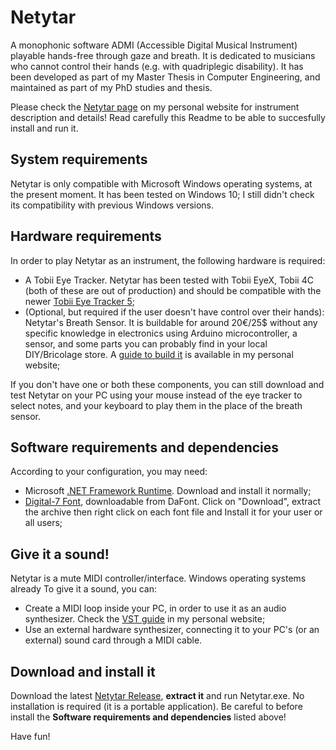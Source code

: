 # Netytar
A monophonic software ADMI (Accessible Digital Musical Instrument) playable hands-free through gaze and breath. It is dedicated to musicians who cannot control their hands (e.g. with quadriplegic disability). It has been developed as part of my Master Thesis in Computer Engineering, and maintained as part of my PhD studies and thesis.

Please check the [Netytar page](https://neeqstock.github.io/netytar/) on my personal website for instrument description and details!
Read carefully this Readme to be able to succesfully install and run it.

## System requirements
Netytar is only compatible with Microsoft Windows operating systems, at the present moment. It has been tested on Windows 10; I still didn't check its compatibility with previous Windows versions.

## Hardware requirements
In order to play Netytar as an instrument, the following hardware is required:
- A Tobii Eye Tracker. Netytar has been tested with Tobii EyeX, Tobii 4C (both of these are out of production) and should be compatible with the newer [Tobii Eye Tracker 5](https://gaming.tobii.com/product/eye-tracker-5/);
- (Optional, but required if the user doesn't have control over their hands): Netytar's Breath Sensor. It is buildable for around 20€/25$ without any specific knowledge in electronics using Arduino microcontroller, a sensor, and some parts you can probably find in your local DIY/Bricolage store. A [guide to build it](https://neeqstock.github.io/sensors/) is available in my personal website;

If you don't have one or both these components, you can still download and test Netytar on your PC using your mouse instead of the eye tracker to select notes, and your keyboard to play them in the place of the breath sensor.

## Software requirements and dependencies
According to your configuration, you may need:
- Microsoft [.NET Framework Runtime](https://go.microsoft.com/fwlink/?LinkId=2085155). Download and install it normally;
- [Digital-7 Font](https://www.dafont.com/digital-7.font), downloadable from DaFont. Click on "Download", extract the archive then right click on each font file and Install it for your user or all users;

## Give it a sound!
Netytar is a mute MIDI controller/interface. Windows operating systems already To give it a sound, you can:
- Create a MIDI loop inside your PC, in order to use it as an audio synthesizer. Check the [VST guide](https://neeqstock.github.io/vst_guide/) in my personal website;
- Use an external hardware synthesizer, connecting it to your PC's (or an external) sound card through a MIDI cable.

## Download and install it
Download the latest [Netytar Release](https://github.com/LIMUNIMI/Netytar/releases), **extract it** and run Netytar.exe. No installation is required (it is a portable application). Be careful to before install the **Software requirements and dependencies** listed above!

Have fun!
